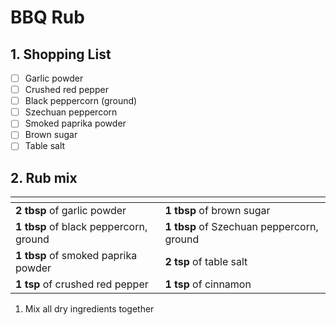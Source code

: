 # BBQ Rub

## 1. Shopping List
- [ ] Garlic powder
- [ ] Crushed red pepper
- [ ] Black peppercorn (ground)
- [ ] Szechuan peppercorn
- [ ] Smoked paprika powder
- [ ] Brown sugar
- [ ] Table salt

## 2. Rub mix
|<!-- -->|<!-- -->|
|---|---|
| **2 tbsp** of garlic powder | **1 tbsp** of brown sugar |
| **1 tbsp** of black peppercorn, ground | **1 tbsp** of Szechuan peppercorn, ground |
| **1 tbsp** of smoked paprika powder | **2 tsp** of table salt |
| **1 tsp** of crushed red pepper | **1 tsp** of cinnamon|

1. Mix all dry ingredients together
